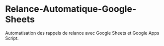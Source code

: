 # Relance-Automatique-Google-Sheets
Automatisation des rappels de relance avec Google Sheets et Google Apps Script.

